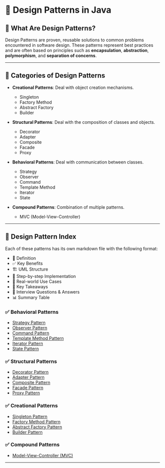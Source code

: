 # 📘 Design Patterns in Java

## 📌 What Are Design Patterns?
Design Patterns are proven, reusable solutions to common problems encountered in software design. These patterns represent best practices and are often based on principles such as **encapsulation**, **abstraction**, **polymorphism**, and **separation of concerns**.

---

## 🧱 Categories of Design Patterns

- **Creational Patterns**: Deal with object creation mechanisms.
    - Singleton
    - Factory Method
    - Abstract Factory
    - Builder

- **Structural Patterns**: Deal with the composition of classes and objects.
    - Decorator
    - Adapter
    - Composite
    - Facade
    - Proxy

- **Behavioral Patterns**: Deal with communication between classes.
    - Strategy
    - Observer
    - Command
    - Template Method
    - Iterator
    - State

- **Compound Patterns**: Combination of multiple patterns.
    - MVC (Model-View-Controller)

---

## 🧭 Design Pattern Index
Each of these patterns has its own markdown file with the following format:

- 📌 Definition
- ✅ Key Benefits
- 🏗 UML Structure
- 📝 Step-by-step Implementation
- 🚀 Real-world Use Cases
- 🎯 Key Takeaways
- 🎤 Interview Questions & Answers
- 📊 Summary Table

### ✅ Behavioral Patterns
- [Strategy Pattern](Interview-Notes/1-StrategyPattern.md)
- [Observer Pattern](Interview-Notes/2-ObserverPattern.md)
- [Command Pattern](Interview-Notes/6-CommandPattern.md)
- [Template Method Pattern](Interview-Notes/8-TemplateMethodPattern.md)
- [Iterator Pattern](Interview-Notes/9-IteratorAndCompositePattern.md)
- [State Pattern](Interview-Notes/10-StatePattern.md)

### ✅ Structural Patterns
- [Decorator Pattern](Interview-Notes/3-DecoratorPattern.md)
- [Adapter Pattern](Interview-Notes/7-AdapterAndFacadePattern.md)
- [Composite Pattern](Interview-Notes/9-IteratorAndCompositePattern.md)
- [Facade Pattern](Interview-Notes/7-AdapterAndFacadePattern.md)
- [Proxy Pattern](Interview-Notes/11-ProxyPattern.md)

### ✅ Creational Patterns
- [Singleton Pattern](Interview-Notes/5-SingletonPattern.md)
- [Factory Method Pattern](Interview-Notes/4-FactoryMethodPattern.md)
- [Abstract Factory Pattern](Interview-Notes/4-FactoryMethodPattern.md)
- [Builder Pattern](Interview-Notes/BuilderPattern.md)

### ✅ Compound Patterns
- [Model-View-Controller (MVC)](Interview-Notes/12-Model-View-Controller.md)

---